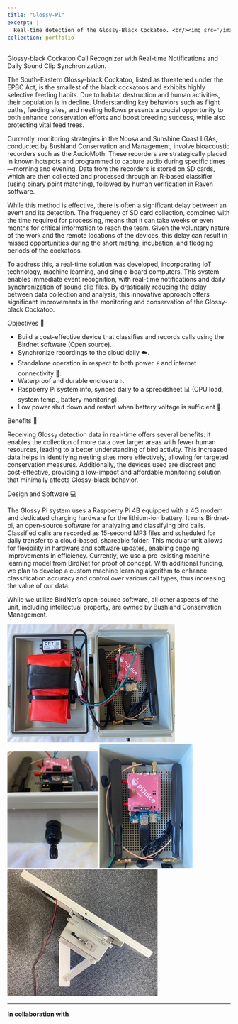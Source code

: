 ```yaml
---
title: "Glossy-Pi"
excerpt: |
  Real-time detection of the Glossy-Black Cockatoo. <br/><img src='/images/500x300.png'>
collection: portfolio
---
```



Glossy-black Cockatoo Call Recognizer with Real-time Notifications and Daily Sound Clip Synchronization.

The South-Eastern Glossy-black Cockatoo, listed as threatened under the EPBC Act, is the smallest of the black cockatoos and exhibits highly selective feeding habits. Due to habitat destruction and human activities, their population is in decline. Understanding key behaviors such as flight paths, feeding sites, and nesting hollows presents a crucial opportunity to both enhance conservation efforts and boost breeding success, while also protecting vital feed trees.

Currently, monitoring strategies in the Noosa and Sunshine Coast LGAs, conducted by Bushland Conservation and Management, involve bioacoustic recorders such as the AudioMoth. These recorders are strategically placed in known hotspots and programmed to capture audio during specific times—morning and evening. Data from the recorders is stored on SD cards, which are then collected and processed through an R-based classifier (using binary point matching), followed by human verification in Raven software.

While this method is effective, there is often a significant delay between an event and its detection. The frequency of SD card collection, combined with the time required for processing, means that it can take weeks or even months for critical information to reach the team. Given the voluntary nature of the work and the remote locations of the devices, this delay can result in missed opportunities during the short mating, incubation, and fledging periods of the cockatoos.

To address this, a real-time solution was developed, incorporating IoT technology, machine learning, and single-board computers. This system enables immediate event recognition, with real-time notifications and daily synchronization of sound clip files. By drastically reducing the delay between data collection and analysis, this innovative approach offers significant improvements in the monitoring and conservation of the Glossy-black Cockatoo.

Objectives 📝


   - Build a cost-effective device that classifies and records calls using the Birdnet software (Open source).
   - Synchronize recordings to the cloud daily ☁️.
   - Standalone operation in respect to both power ⚡ and internet connectivity 📶.
   - Waterproof and durable enclosure 💧.
   - Raspberry Pi system info, synced daily to a spreadsheet 📊 (CPU load, system temp., battery monitoring).
   - Low power shut down and restart when battery voltage is sufficient 🔋.

Benefits 🌟

Receiving Glossy detection data in real-time offers several benefits: it enables the collection of more data over larger areas with fewer human resources, leading to a better understanding of bird activity. This increased data helps in identifying nesting sites more effectively, allowing for targeted conservation measures. Additionally, the devices used are discreet and cost-effective, providing a low-impact and affordable monitoring solution that minimally affects Glossy-black behavior.

Design and Software 💻

The Glossy Pi system uses a Raspberry Pi 4B equipped with a 4G modem and dedicated charging hardware for the lithium-ion battery. It runs Birdnet-pi, an open-source software for analyzing and classifying bird calls. Classified calls are recorded as 15-second MP3 files and scheduled for daily transfer to a cloud-based, shareable folder.
This modular unit allows for flexibility in hardware and software updates, enabling ongoing improvements in efficiency. Currently, we use a pre-existing machine learning model from BirdNet for proof of concept. With additional funding, we plan to develop a custom machine learning algorithm to enhance classification accuracy and control over various call types, thus increasing the value of our data.

While we utilize BirdNet’s open-source software, all other aspects of the unit, including intellectual property, are owned by Bushland Conservation Management.

![Image 1](images/Glossy_pi_1.jpg) ![Image 2](images/Glossy_pi_2.jpg) 
![Image 1](images/Glossy_pi_3.jpg) ![Image 2](images/Glossy_pi_4.jpg) 

---

**In collaboration with**

